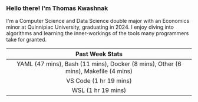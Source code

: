 
### Hello there! I'm Thomas Kwashnak

I'm a Computer Science and Data Science double major with an Economics
minor at Quinnipiac University, graduating in 2024.
I enjoy diving into algorithms and learning the inner-workings of the tools
many programmers take for granted.

| Past Week Stats |
| :---: |
| YAML (47 mins), Bash (11 mins), Docker (8 mins), Other (6 mins), Makefile (4 mins) |
| VS Code (1 hr 19 mins) |
| WSL (1 hr 19 mins) |

